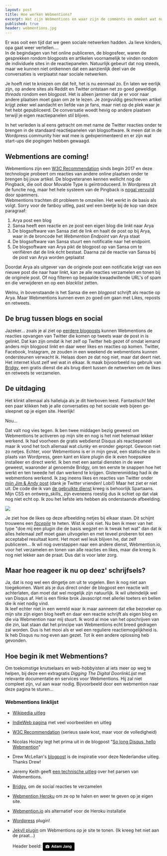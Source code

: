 ```yaml
---
layout: post
title: Hoe werken Webmentions? 
excerpt: Wat zijn Webmentions en waar zijn de comments en omekot wat nu?
published: true
header: webmentions.jpg
---
```


Er was ooit een tijd dat we geen sociale netwerken hadden. Ja lieve kinders, opa gaat weer vertellen....  
In de begindagen van het online publiceren, de blogosfeer, waren de gesprekken rondom blogposts en artikelen voornamelijk te vinden rondom de individuele sites in de reactiepanelen. Natuurlijk gebeurt dat nog steeds, maar we kunnen niet ontkennen dat een aanzienlijk deel van de conversaties is verplaatst naar sociale netwerken.

Je hoeft niet te kniezen om dat feit, het is nu eenmaal zo. En laten we eerlijk zijn, op andere sites als Reddit en Twitter ontstaan net zo goed geweldige _threads_ rondom een blogpost. Het is alleen jammer dat je er voor naar andere plaatsen moet gaan om ze te lezen. Je zorgvuldig geschreven artikel krijgt zeker wel aandacht en liefde van je fans, maar niet op de plek waar je het hebt gepubliceerd. De conversatie woedt hevig op andere plaatsen terwijl je eigen reactiepanelen stil blijven.

In het verleden is al eens getracht om met name de Twitter reacties onder te brengen in de standaard reactiepanelen van blogsoftware. Ik meen dat in de Wordpress community hier wat mee is geëxperimenteerd en er zijn wat start-ups die pogingen hebben gewaagd.

## Webmentions are coming!

Webmentions zijn een [W3C Recommendation][1] sinds begin 2017 en deze technologie probeert om reacties van andere online plaatsen onder te brengen bij jouw artikel. De blogveteranen kennen wellicht nog de Pingback, die ooit door Movable Type is geïntroduceerd. In Wordpress zit de functie nog, maar het hele systeem van de Pingback is [nogal vervuild][2] door spammers.   
Webmentions trachten dit probleem te omzeilen. Het werkt in de basis als volgt. Sorry voor de fanboy uitleg, past wel een beetje bij de kop van deze paragraaf:

1. Arya post een blog
2. Sansa heeft een reactie en ze post een eigen blog die linkt naar Arya
3. De blogsoftware van Sansa ziet de link en haalt de post op bij Arya, waar in de broncode het _Webmention Endpoint_ van Arya staat
4. De blogsoftware van Sansa stuurt een notificatie naar het endpoint.
5. De blogsoftware van Arya pikt de blogpost op van Sansa om te verifiëren dat de link écht bestaat. Daarna zal de reactie van Sansa bij de post van Arya worden geplaatst

Doordat Arya als uitgever van de originele post een notificatie krijgt van een nieuwe post die naar haar linkt, kan ze alle reacties verzamelen en tonen bij de originele post. Of nog filteren op bepaalde kwaadwillende URL's of spam en die verwijderen en op een _blacklist_ zetten.

Welnu, in bovenstaande is het Sansa die een _blogpost_ schrijft als reactie op Arya. Maar Webmentions kunnen even zo goed om gaan met Likes, reposts en retweets. 

## De brug tussen blogs en social
Jazeker... zoals je al ziet op [eerdere blogposts][3] kunnen Webmentions de reacties opvangen van Twitter die komen op tweets waar de post in is gelinkt. Dat kan zijn omdat ik het zelf op Twitter heb gezet óf omdat iemand anders mijn blogpost linkt en daar weer likes en reacties op komen. 
Twitter, Facebook, Instagram, ze zouden in een weekend de webmentions kunnen ondersteunen verwacht ik. Helaas doen ze dat nog niet, maar dat deert niet. Het internet klust zelf wel wat in elkaar. Ik maak bijvoorbeeld nu gebruik van [Bridgy][4], een gratis dienst die als brug dient tussen de netwerken om de likes en retweets te verzamelen.

## De uitdaging
Het klinkt allemaal als halleluja als je dit hierboven leest. Fantastisch! Met een paar klikken heb je alle conversaties op het sociale web bijeen ge-sleepnet op je eigen site. Heerlijk!

Nou...

Dat valt nog vies tegen. Ik ben twee middagen bezig geweest om Webmentions te activeren op mijn site en nog is het niet helemaal lekker werkend. Ik had voorheen de gratis webdienst Disqus als reactiepaneel maar ik vond het toch allemaal wat _clunky_ en eronder gepropt. Gewoon niet zo netjes. Echter, voor Webmentions is er in mijn geval, een statische site in plaats van Wordpress, geen kant en klare plugin die ik even hoepsakee installeer en direct werkt. Ik ben met een aantal diensten in de weer geweest, waaronder al genoemde Bridgy, om ten eerste te snappen hoe het werkt en ten tweede het dan werkend te krijgen. 
Gisterenmiddag had ik de webmentions werkend. Ik zag ineens likes en reacties van Twitter onder [mijn Jim & Andy post][5] (dank je Twitter vrienden! Lobi!) Maar het ziet er niet uit. De code die ik van [de gebruikte dienst][6] kreeg is behoorlijk Spartaans. Mijn CSS en ontwerp_skills_ zijn eveneens roestig dus ik schiet op dat vlak nog niet echt op. Ik zou het liefste iets hebben als onderstaande afbeelding.

![][image-1]

Je ziet hoe de likes op deze afbeelding netjes bij elkaar staan. Dit schijnt trouwens een [_facepile_][7] te heten. Wist ik ook niet. Nu ben ik meer van het type "doe mij een plugin die de basis wegzet en ik tweak het wat" dan dat ik alles helemaal zelf moet gaan uitvogelen en met teveel proberen tot een acceptabel resultaat komt. Het moet wel leuk blijven he, dat zelf publiceren...
Ik wil nog overstappen naar een andere dienst, Webmention.io, voor het verzamelen en tonen van alle reacties en likes, maar die kreeg ik nog niet lekker aan de praat. Dus dat is voor later zorg. 

## Maar hoe reageer ik nu op deez' schrijfsels?
Ja, dat is nog wel een dingetje om uit te vogelen. Ben ik nog niet aan toegekomen. Want als je dus direct onder de blogpost een reactie wilt achterlaten, dan moet dat wel mogelijk zijn natuurlijk. Ik wil uiteindelijk wel van Disqus af. Het is een flinke brok Javascript met allerlei toeters en bellen die ik niet nodig vind.   
Ik leef echter niet in een wereld waar ik maar aanneem dat elke bezoeker op mijn site zijn eigen blog heeft en daar een reactie schrijft als eigen blog en die via Webmention naar mij stuurt. Ik word al moe van het opschrijven van die zin, laat staan dat het principe van Webmentions echt breed gedragen zal worden. Dus is het mooi als er wel een reguliere reactiemogelijkheid is. Ik heb Disqus nu nog even aan gezet. Tot ik een andere oplossing heb gevonden. 

## Hoe begin ik met Webmentions?
Om toekomstige knutselaars en web-hobbyisten al iets meer op weg te helpen, bij deze een extragratis *Digging The Digital DoorlinkLijst* met relevante documentatie en services voor Webmentions. Hij zal niet compleet zijn, vul aan waar nodig. Bijvoorbeeld door een webmention naar deze pagina te sturen...

### Webmentions linklijst
* [Wikipedia uitleg][8]
* [IndieWeb pagina][9] met veel voorbeelden en uitleg
* [W3C Recommendation][10] (serieus saaie kost, maar voor de volledigheid)
* Nicolas Hoizey legt het prima uit in de blogpost "[So long Disqus, hello Webmention][11]"
* Drew McLellan's [blogpost][12] is de inspiratie voor deze Nederlandse uitleg. Thanks Drew!
* Jeremy Keith geeft [een technische uitleg][13] over het parsen van Webmentions.
* [Bridgy][14], om de social reacties te verzamelen
* [Webmention Heroku][15] om ze op te halen en weer te geven op je eigen site.
* [Webmention.io][16] als alternatief voor de Heroku installatie
* [Wordpress][17] plugin!
* [Jekyll plugin][18] om Webmentions op je site te tonen. (Ik kreeg het niet aan de praat...)

	Header beeld: <a style="background-color:black;color:white;text-decoration:none;padding:4px 6px;font-family:-apple-system, BlinkMacSystemFont, &quot;San Francisco&quot;, &quot;Helvetica Neue&quot;, Helvetica, Ubuntu, Roboto, Noto, &quot;Segoe UI&quot;, Arial, sans-serif;font-size:12px;font-weight:bold;line-height:1.2;display:inline-block;border-radius:3px;" href="https://unsplash.com/@adamjang?utm_medium=referral&amp;utm_campaign=photographer-credit&amp;utm_content=creditBadge" target="_blank" rel="noopener noreferrer" title="Download free do whatever you want high-resolution photos from Adam Jang"><span style="display:inline-block;padding:2px 3px;"><svg xmlns="http://www.w3.org/2000/svg" style="height:12px;width:auto;position:relative;vertical-align:middle;top:-1px;fill:white;" viewBox="0 0 32 32"><title></title><path d="M20.8 18.1c0 2.7-2.2 4.8-4.8 4.8s-4.8-2.1-4.8-4.8c0-2.7 2.2-4.8 4.8-4.8 2.7.1 4.8 2.2 4.8 4.8zm11.2-7.4v14.9c0 2.3-1.9 4.3-4.3 4.3h-23.4c-2.4 0-4.3-1.9-4.3-4.3v-15c0-2.3 1.9-4.3 4.3-4.3h3.7l.8-2.3c.4-1.1 1.7-2 2.9-2h8.6c1.2 0 2.5.9 2.9 2l.8 2.4h3.7c2.4 0 4.3 1.9 4.3 4.3zm-8.6 7.5c0-4.1-3.3-7.5-7.5-7.5-4.1 0-7.5 3.4-7.5 7.5s3.3 7.5 7.5 7.5c4.2-.1 7.5-3.4 7.5-7.5z"></path></svg></span><span style="display:inline-block;padding:2px 3px;">Adam Jang</span></a>

[1]:	https://www.w3.org/TR/webmention/
[2]:	https://en.wikipedia.org/wiki/Pingback#Exploits
[3]:	/Jim-en-Andy/
[4]:	https://brid.gy/
[5]:	/Jim-en-Andy/
[6]:	https://webmention.herokuapp.com/
[7]:	https://indieweb.org/facepile
[8]:	https://en.wikipedia.org/wiki/Webmention
[9]:	https://indieweb.org/webmention
[10]:	https://www.w3.org/TR/2017/REC-webmention-20170112/
[11]:	https://nicolas-hoizey.com/2017/07/so-long-disqus-hello-webmentions.html
[12]:	https://allinthehead.com/retro/378/implementing-webmentions#comments
[13]:	https://adactio.com/journal/6495
[14]:	https://brid.gy/
[15]:	https://webmention.herokuapp.com/
[16]:	https://webmention.io/
[17]:	https://wordpress.org/plugins/webmention/
[18]:	https://github.com/aarongustafson/jekyll-webmention_io

[image-1]:	/images/webmentions-1.jpg